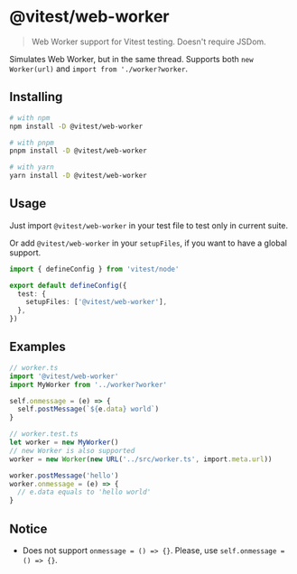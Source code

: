 # @vitest/web-worker

> Web Worker support for Vitest testing. Doesn't require JSDom.

Simulates Web Worker, but in the same thread. Supports both `new Worker(url)` and `import from './worker?worker`.

## Installing

```sh
# with npm
npm install -D @vitest/web-worker

# with pnpm
pnpm install -D @vitest/web-worker

# with yarn
yarn install -D @vitest/web-worker
```

## Usage

Just import `@vitest/web-worker` in your test file to test only in current suite.

Or add `@vitest/web-worker` in your `setupFiles`, if you want to have a global support.

```ts
import { defineConfig } from 'vitest/node'

export default defineConfig({
  test: {
    setupFiles: ['@vitest/web-worker'],
  },
})
```

## Examples

```ts
// worker.ts
import '@vitest/web-worker'
import MyWorker from '../worker?worker'

self.onmessage = (e) => {
  self.postMessage(`${e.data} world`)
}

// worker.test.ts
let worker = new MyWorker()
// new Worker is also supported
worker = new Worker(new URL('../src/worker.ts', import.meta.url))

worker.postMessage('hello')
worker.onmessage = (e) => {
  // e.data equals to 'hello world'
}
```

## Notice

- Does not support `onmessage = () => {}`. Please, use `self.onmessage = () => {}`.
